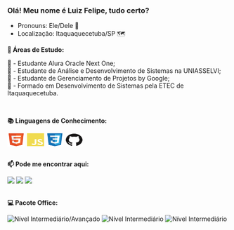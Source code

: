 ### Olá! Meu nome é Luiz Felipe, tudo certo?

- Pronouns: Ele/Dele 🧑
- Localização: Itaquaquecetuba/SP 🗺

<p><b> 📖 Áreas de Estudo: </b></p>

📗 - Estudante Alura Oracle Next One;<br> 
📘 - Estudante de Análise e Desenvolvimento de Sistemas na UNIASSELVI;<br>
📙 - Estudante de Gerenciamento de Projetos by Google;<br>
📕 - Formado em Desenvolvimento de Sistemas pela ETEC de Itaquaquecetuba.<br>

<div style="display: inline_block"><br>
<p><b> 📚 Linguagens de Conhecimento: </b></p>
  <img align="center" alt="Luiz-HTML" height="30" width="40" src="https://raw.githubusercontent.com/devicons/devicon/master/icons/html5/html5-original.svg">
  <img align="center" alt="Luiz-JS" height="30" width="40" src="https://raw.githubusercontent.com/devicons/devicon/master/icons/javascript/javascript-plain.svg">
  <img align="center" alt="Luiz-CSS" height="30" width="40" src="https://raw.githubusercontent.com/devicons/devicon/master/icons/css3/css3-original.svg">
  <img align="center" alt="Luiz-GitHub" height="30" width="40" src="https://raw.githubusercontent.com/devicons/devicon/master/icons/github/github-original.svg">
</div>

<div><br>
<p><b> 📫 Pode me encontrar aqui: </b></p>
<a href="https://api.whatsapp.com/send?phone=5511916198676"><img src="https://img.shields.io/badge/WhatsApp-25D366?style=for-the-badge&logo=whatsapp&logoColor=white" target="_blank"></a> 
  <a href = "mailto:luiz.santos768@hotmail.com"><img src="https://img.shields.io/badge/-Gmail-%23333?style=for-the-badge&logo=gmail&logoColor=white" target="_blank"></a>
  <a href="https://www.linkedin.com/in/luizfelipen02/"><img src="https://img.shields.io/badge/-LinkedIn-%230077B5?style=for-the-badge&logo=linkedin&logoColor=white" target="_blank"></a> 
</div>

<div><br>
<p><b> 💻 Pacote Office: </b></p>
<img src="https://img.shields.io/badge/Microsoft_Word-2B579A?style=for-the-badge&logo=microsoft-word&logoColor=white" alt="Nível Intermediário/Avançado">
<img src="https://img.shields.io/badge/Microsoft_PowerPoint-B7472A?style=for-the-badge&logo=microsoft-powerpoint&logoColor=white" alt="Nível Intermediário">
<img src="https://img.shields.io/badge/Microsoft_Excel-217346?style=for-the-badge&logo=microsoft-excel&logoColor=white" alt="Nível Intermediário">
</div>
